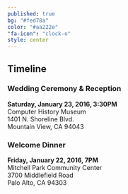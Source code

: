 ```yaml
---
published: true
bg: "#fed78a"
color: "#aa222e"
"fa-icon": "clock-o"
style: center
---
```
















## Timeline

### Wedding Ceremony & Reception    

**Saturday, January 23, 2016, 3:30PM**   
Computer History Museum    
1401 N. Shoreline Blvd.    
Mountain View, CA 94043    
    
    
    
    
### Welcome Dinner   


**Friday, January 22, 2016, 7PM**   
Mitchell Park Community Center   
3700 Middlefield Road   
Palo Alto, CA 94303
